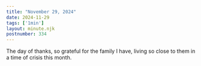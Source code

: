 ```yaml
---
title: "November 29, 2024"
date: 2024-11-29
tags: ['1min']
layout: minute.njk
postnumber: 334
---
```

The day of thanks, so grateful for the family I have, living so close to them in a time of crisis this month.  